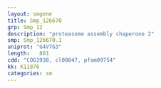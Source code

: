 ```yaml
---
layout: smgene
title: Smp_126670
grp: Smp_12
description: "proteasome assembly chaperone 2"
smp: Smp_126670.1
uniprot: "G4V7G3"
length:   801
cdd: "COG1938, cl00847, pfam09754"
kk: K11876
categories: sm
---
```

